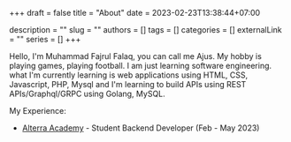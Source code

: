 +++ 
draft = false
title = "About"
date = 2023-02-23T13:38:44+07:00

description = ""
slug = ""
authors = []
tags = []
categories = []
externalLink = ""
series = []
+++

Hello, I'm Muhammad Fajrul Falaq, you can call me Ajus. My hobby is playing games, playing football. I am just learning software engineering. what I'm currently learning is web applications using HTML, CSS, Javascript, PHP, Mysql and I'm learning to build APIs using REST APIs/Graphql/GRPC using Golang, MySQL.

My Experience:

- [Alterra Academy](https://academy.alterra.id/) - Student Backend Developer (Feb - May 2023)
